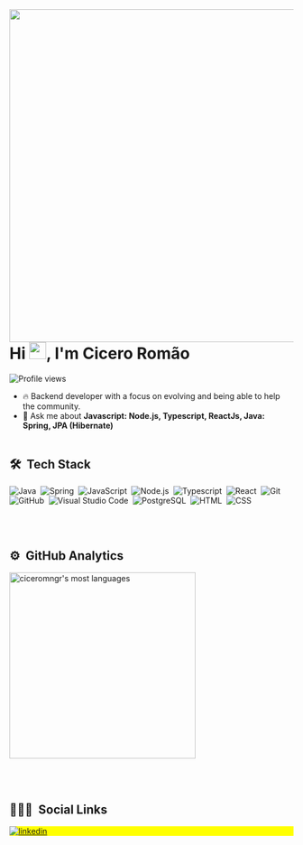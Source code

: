 <img align="right" height="590em" src="https://raw.githubusercontent.com/gist/ciceromngr/a2b5a381b73f3984a026de10f8858ee3/raw/70c95ae7bd30011b0944301cc2e56c2657d81e1d/githubcard.svg"/>
<h1 align="left">Hi <img src="https://raw.githubusercontent.com/kaueMarques/kaueMarques/master/hi.gif" width="30px">, I'm Cicero Romão</h1>
<p align="left"> <img src="https://komarev.com/ghpvc/?username=maykbrito&color=yellow" alt="Profile views" /> </p>

- 🔥 Backend developer with a focus on evolving and being able to help the community.
- 💬 Ask me about **Javascript: Node.js, Typescript, ReactJs,
                    Java: Spring, JPA (Hibernate)**
<br><br>

## 🛠 &nbsp;Tech Stack

![Java](https://img.shields.io/badge/-java-05122A?style=flat&logo=java)&nbsp;
![Spring](https://img.shields.io/badge/-spring-05122A?style=flat&logo=spring)&nbsp;
![JavaScript](https://img.shields.io/badge/-JavaScript-05122A?style=flat&logo=javascript)&nbsp;
![Node.js](https://img.shields.io/badge/-Node.js-05122A?style=flat&logo=node.js)&nbsp;
![Typescript](https://img.shields.io/badge/-typescript-05122A?style=flat&logo=typescript)&nbsp;
![React](https://img.shields.io/badge/-React-05122A?style=flat&logo=react)&nbsp;
![Git](https://img.shields.io/badge/-Git-05122A?style=flat&logo=git)&nbsp;
![GitHub](https://img.shields.io/badge/-GitHub-05122A?style=flat&logo=github)&nbsp;
![Visual Studio Code](https://img.shields.io/badge/-Visual%20Studio%20Code-05122A?style=flat&logo=visual-studio-code&logoColor=007ACC)&nbsp;
![PostgreSQL](https://img.shields.io/badge/-PostgreSQL-05122A?style=flat&logo=postgresql)&nbsp;
![HTML](https://img.shields.io/badge/-HTML-05122A?style=flat&logo=HTML5)&nbsp;
![CSS](https://img.shields.io/badge/-CSS-05122A?style=flat&logo=CSS3&logoColor=1572B6)&nbsp;

<br><br>

## ⚙️ &nbsp;GitHub Analytics

<p align="left">
<!-- <img width="530em" src="https://github-readme-stats.vercel.app/api?username=ciceromngr&show_icons=true&theme=vision-friendly-dark" alt="ciceromngr's stats"/> -->
<img width="330em" src="https://github-readme-stats.vercel.app/api/top-langs/?username=ciceromngr&layout=compact&theme=vision-friendly-dark" alt="ciceromngr's most languages"/>
</p>

<br><br>

## 👨🏽‍🦲 &nbsp;Social Links

<p align="left" style="background:yellow">
<a href="https://www.linkedin.com/in/cicero-romão-da-silva-mangueira-6793741b2/" target="_blank">
  <img align="center" src="https://img.shields.io/badge/-Cicero Romão-05122A?style=flat&logo=linkedin" alt="linkedin"/>
</a>
</p>
<!--
**maykbrito/maykbrito** is a ✨ _special_ ✨ repository because its `README.md` (this file) appears on your GitHub profile.

Here are some ideas to get you started:

- 🔭 I’m currently working on ...
- 🌱 I’m currently learning ...
- 👯 I’m looking to collaborate on ...
- 🤔 I’m looking for help with ...
- 💬 Ask me about ...
- 📫 How to reach me: ...
- 😄 Pronouns: ...
- ⚡ Fun fact: ...
-->
